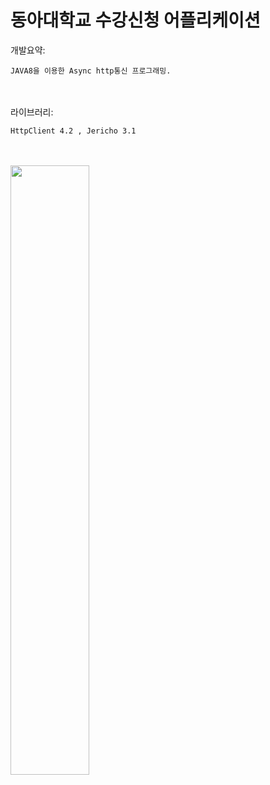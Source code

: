 동아대학교 수강신청 어플리케이션
=============


개발요약:

    JAVA8을 이용한 Async http통신 프로그래밍.
    
　
 
라이브러리:

    HttpClient 4.2 , Jericho 3.1
    
　
    





<img src="https://user-images.githubusercontent.com/40492343/69025588-013e4e80-0a0b-11ea-923e-3337e0ec6d16.png" width="50%"></img>
